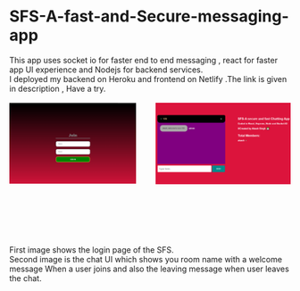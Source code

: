 # SFS-A-fast-and-Secure-messaging-app
This app uses socket io for faster end to end messaging , react for faster app UI experience and Nodejs for backend services.<br>
I deployed my backend on Heroku and frontend on Netlify .The link is given in description , Have a try.
<br><br>
<img src="https://github.com/akashrajput25/SFS-A-fast-and-Secure-messaging-app/blob/master/loginpage.png" height=50% width=45% align=left>
<img src="https://github.com/akashrajput25/SFS-A-fast-and-Secure-messaging-app/blob/master/chatUI.png" height=40% width=48% align=right>
<br><br><br><br><br><br><br><br><br><br><br><br><br><br><br>
First image shows the login page of the SFS.<br>
Second image is the chat UI which shows you room name with a welcome message When a user joins and also the leaving message when user leaves the chat.<br>

